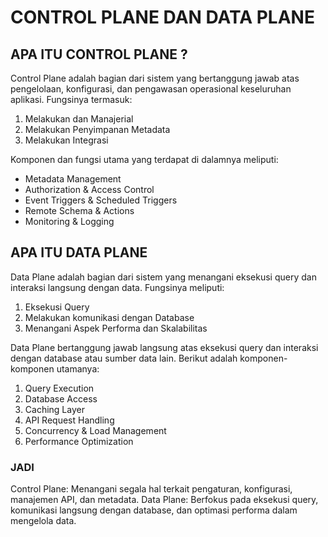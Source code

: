 # CONTROL PLANE DAN DATA PLANE

## APA ITU CONTROL PLANE ?

Control Plane adalah bagian dari sistem yang bertanggung jawab atas pengelolaan, konfigurasi, dan pengawasan operasional keseluruhan aplikasi. Fungsinya termasuk:

1. Melakukan dan Manajerial
2. Melakukan Penyimpanan Metadata
3. Melakukan Integrasi


Komponen dan fungsi utama yang terdapat di dalamnya meliputi:

* Metadata Management
* Authorization & Access Control
* Event Triggers & Scheduled Triggers
* Remote Schema & Actions
* Monitoring & Logging


## APA ITU DATA PLANE

Data Plane adalah bagian dari sistem yang menangani eksekusi query dan interaksi langsung dengan data. Fungsinya meliputi:

1. Eksekusi Query
2. Melakukan komunikasi dengan Database
3. Menangani Aspek Performa dan Skalabilitas


Data Plane bertanggung jawab langsung atas eksekusi query dan interaksi dengan database atau sumber data lain. Berikut adalah komponen-komponen utamanya:

1. Query Execution
2. Database Access
3. Caching Layer
4. API Request Handling
5. Concurrency & Load Management
6. Performance Optimization


### JADI

Control Plane: Menangani segala hal terkait pengaturan, konfigurasi, manajemen API, dan metadata.
Data Plane: Berfokus pada eksekusi query, komunikasi langsung dengan database, dan optimasi performa dalam mengelola data.
